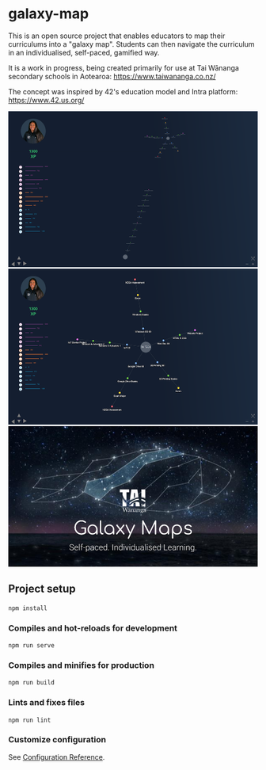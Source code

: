 # galaxy-map

This is an open source project that enables educators to map their curriculums into a "galaxy map".
Students can then navigate the curriculum in an individualised, self-paced, gamified way.

It is a work in progress, being created primarily for use at Tai Wānanga secondary schools in Aotearoa: https://www.taiwananga.co.nz/

The concept was inspired by 42's education model and Intra platform: https://www.42.us.org/ 

![screenshot of galaxy maps project](https://raw.githubusercontent.com/ian-vai/galaxy-maps/master/readme/screenshot-galaxy-maps.png)
![screenshot of the beginning of Tai Tech galaxy map](https://raw.githubusercontent.com/ian-vai/galaxy-maps/master/readme/screenshot-galaxy-map-tai-tech.png)
![screenshot of the concept cover image](https://raw.githubusercontent.com/ian-vai/galaxy-maps/master/readme/tai-wananga-galaxy-maps.png)

## Project setup
```
npm install
```

### Compiles and hot-reloads for development
```
npm run serve
```

### Compiles and minifies for production
```
npm run build
```

### Lints and fixes files
```
npm run lint
```

### Customize configuration
See [Configuration Reference](https://cli.vuejs.org/config/).
